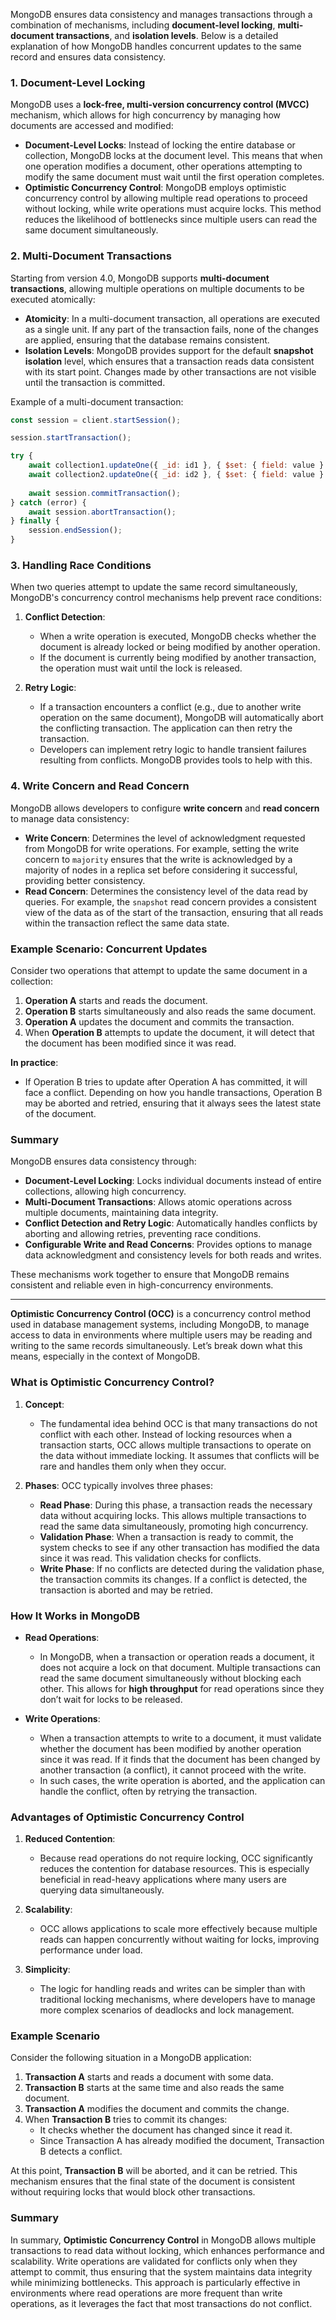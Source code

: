MongoDB ensures data consistency and manages transactions through a combination of mechanisms, including **document-level locking**, **multi-document transactions**, and **isolation levels**. Below is a detailed explanation of how MongoDB handles concurrent updates to the same record and ensures data consistency.

### 1. Document-Level Locking

MongoDB uses a **lock-free, multi-version concurrency control (MVCC)** mechanism, which allows for high concurrency by managing how documents are accessed and modified:

- **Document-Level Locks**: Instead of locking the entire database or collection, MongoDB locks at the document level. This means that when one operation modifies a document, other operations attempting to modify the same document must wait until the first operation completes.
- **Optimistic Concurrency Control**: MongoDB employs optimistic concurrency control by allowing multiple read operations to proceed without locking, while write operations must acquire locks. This method reduces the likelihood of bottlenecks since multiple users can read the same document simultaneously.

### 2. Multi-Document Transactions

Starting from version 4.0, MongoDB supports **multi-document transactions**, allowing multiple operations on multiple documents to be executed atomically:

- **Atomicity**: In a multi-document transaction, all operations are executed as a single unit. If any part of the transaction fails, none of the changes are applied, ensuring that the database remains consistent.
- **Isolation Levels**: MongoDB provides support for the default **snapshot isolation** level, which ensures that a transaction reads data consistent with its start point. Changes made by other transactions are not visible until the transaction is committed.
  
Example of a multi-document transaction:
```javascript
const session = client.startSession();

session.startTransaction();

try {
    await collection1.updateOne({ _id: id1 }, { $set: { field: value } }, { session });
    await collection2.updateOne({ _id: id2 }, { $set: { field: value } }, { session });
    
    await session.commitTransaction();
} catch (error) {
    await session.abortTransaction();
} finally {
    session.endSession();
}
```

### 3. Handling Race Conditions

When two queries attempt to update the same record simultaneously, MongoDB's concurrency control mechanisms help prevent race conditions:

1. **Conflict Detection**:
   - When a write operation is executed, MongoDB checks whether the document is already locked or being modified by another operation.
   - If the document is currently being modified by another transaction, the operation must wait until the lock is released.

2. **Retry Logic**:
   - If a transaction encounters a conflict (e.g., due to another write operation on the same document), MongoDB will automatically abort the conflicting transaction. The application can then retry the transaction.
   - Developers can implement retry logic to handle transient failures resulting from conflicts. MongoDB provides tools to help with this.

### 4. Write Concern and Read Concern

MongoDB allows developers to configure **write concern** and **read concern** to manage data consistency:

- **Write Concern**: Determines the level of acknowledgment requested from MongoDB for write operations. For example, setting the write concern to `majority` ensures that the write is acknowledged by a majority of nodes in a replica set before considering it successful, providing better consistency.
- **Read Concern**: Determines the consistency level of the data read by queries. For example, the `snapshot` read concern provides a consistent view of the data as of the start of the transaction, ensuring that all reads within the transaction reflect the same data state.

### Example Scenario: Concurrent Updates

Consider two operations that attempt to update the same document in a collection:

1. **Operation A** starts and reads the document.
2. **Operation B** starts simultaneously and also reads the same document.
3. **Operation A** updates the document and commits the transaction.
4. When **Operation B** attempts to update the document, it will detect that the document has been modified since it was read. 

**In practice**:
- If Operation B tries to update after Operation A has committed, it will face a conflict. Depending on how you handle transactions, Operation B may be aborted and retried, ensuring that it always sees the latest state of the document.

### Summary

MongoDB ensures data consistency through:

- **Document-Level Locking**: Locks individual documents instead of entire collections, allowing high concurrency.
- **Multi-Document Transactions**: Allows atomic operations across multiple documents, maintaining data integrity.
- **Conflict Detection and Retry Logic**: Automatically handles conflicts by aborting and allowing retries, preventing race conditions.
- **Configurable Write and Read Concerns**: Provides options to manage data acknowledgment and consistency levels for both reads and writes.

These mechanisms work together to ensure that MongoDB remains consistent and reliable even in high-concurrency environments.


___ 

**Optimistic Concurrency Control (OCC)** is a concurrency control method used in database management systems, including MongoDB, to manage access to data in environments where multiple users may be reading and writing to the same records simultaneously. Let’s break down what this means, especially in the context of MongoDB.

### What is Optimistic Concurrency Control?

1. **Concept**:
   - The fundamental idea behind OCC is that many transactions do not conflict with each other. Instead of locking resources when a transaction starts, OCC allows multiple transactions to operate on the data without immediate locking. It assumes that conflicts will be rare and handles them only when they occur.

2. **Phases**:
   OCC typically involves three phases:
   - **Read Phase**: During this phase, a transaction reads the necessary data without acquiring locks. This allows multiple transactions to read the same data simultaneously, promoting high concurrency.
   - **Validation Phase**: When a transaction is ready to commit, the system checks to see if any other transaction has modified the data since it was read. This validation checks for conflicts.
   - **Write Phase**: If no conflicts are detected during the validation phase, the transaction commits its changes. If a conflict is detected, the transaction is aborted and may be retried.

### How It Works in MongoDB

- **Read Operations**:
  - In MongoDB, when a transaction or operation reads a document, it does not acquire a lock on that document. Multiple transactions can read the same document simultaneously without blocking each other. This allows for **high throughput** for read operations since they don’t wait for locks to be released.

- **Write Operations**:
  - When a transaction attempts to write to a document, it must validate whether the document has been modified by another operation since it was read. If it finds that the document has been changed by another transaction (a conflict), it cannot proceed with the write.
  - In such cases, the write operation is aborted, and the application can handle the conflict, often by retrying the transaction.

### Advantages of Optimistic Concurrency Control

1. **Reduced Contention**: 
   - Because read operations do not require locking, OCC significantly reduces the contention for database resources. This is especially beneficial in read-heavy applications where many users are querying data simultaneously.

2. **Scalability**: 
   - OCC allows applications to scale more effectively because multiple reads can happen concurrently without waiting for locks, improving performance under load.

3. **Simplicity**: 
   - The logic for handling reads and writes can be simpler than with traditional locking mechanisms, where developers have to manage more complex scenarios of deadlocks and lock management.

### Example Scenario

Consider the following situation in a MongoDB application:

1. **Transaction A** starts and reads a document with some data.
2. **Transaction B** starts at the same time and also reads the same document.
3. **Transaction A** modifies the document and commits the change.
4. When **Transaction B** tries to commit its changes:
   - It checks whether the document has changed since it read it.
   - Since Transaction A has already modified the document, Transaction B detects a conflict.

At this point, **Transaction B** will be aborted, and it can be retried. This mechanism ensures that the final state of the document is consistent without requiring locks that would block other transactions.

### Summary

In summary, **Optimistic Concurrency Control** in MongoDB allows multiple transactions to read data without locking, which enhances performance and scalability. Write operations are validated for conflicts only when they attempt to commit, thus ensuring that the system maintains data integrity while minimizing bottlenecks. This approach is particularly effective in environments where read operations are more frequent than write operations, as it leverages the fact that most transactions do not conflict.